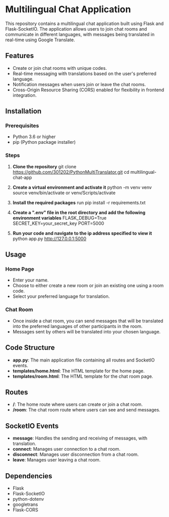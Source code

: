 # Multilingual Chat Application

This repository contains a multilingual chat application built using Flask and Flask-SocketIO. The application allows users to join chat rooms and communicate in different languages, with messages being translated in real-time using Google Translate.

## Features

- Create or join chat rooms with unique codes.
- Real-time messaging with translations based on the user's preferred language.
- Notification messages when users join or leave the chat rooms.
- Cross-Origin Resource Sharing (CORS) enabled for flexibility in frontend integration.

## Installation

### Prerequisites

- Python 3.6 or higher
- pip (Python package installer)

### Steps

1. **Clone the repository**
   git clone https://github.com/301202/PythonMultiTranslator.git
   cd multilingual-chat-app

2. **Create a virtual environment and activate it**
    python -m venv venv
    source venv/bin/activate  or  venv/Scripts/activate

3. **Install the required packages** 
    run pip install -r requirements.txt

4. **Create a ".env" file in the root directory and add the following environment variables**
    FLASK_DEBUG=True
    SECRET_KEY=your_secret_key
    PORT=5000

5. **Run your code and navigate to the ip address specified to view it**
    python app.py
    http://127.0.0.1:5000

## Usage

### Home Page
- Enter your name.
- Choose to either create a new room or join an existing one using a room code.
- Select your preferred language for translation.

### Chat Room
- Once inside a chat room, you can send messages that will be translated into the preferred languages of other participants in the room.
- Messages sent by others will be translated into your chosen language.

## Code Structure

- **app.py**: The main application file containing all routes and SocketIO events.
- **templates/home.html**: The HTML template for the home page.
- **templates/room.html**: The HTML template for the chat room page.

## Routes

- **/**: The home route where users can create or join a chat room.
- **/room**: The chat room route where users can see and send messages.

## SocketIO Events

- **message**: Handles the sending and receiving of messages, with translation.
- **connect**: Manages user connection to a chat room.
- **disconnect**: Manages user disconnection from a chat room.
- **leave**: Manages user leaving a chat room.

## Dependencies

- Flask
- Flask-SocketIO
- python-dotenv
- googletrans
- Flask-CORS